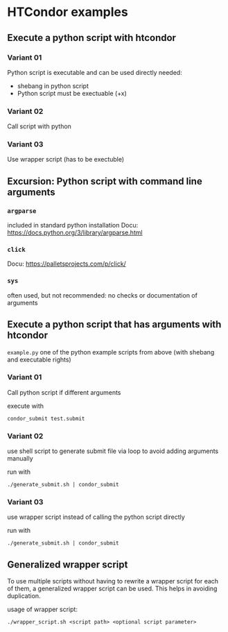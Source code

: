 # HTCondor examples

## Execute a python script with htcondor

### Variant 01

Python script is executable and can be used directly
needed:
- shebang in python script
- Python script must be exectuable (+x)

### Variant 02
Call script with python

### Variant 03

Use wrapper script (has to be exectuble)


## Excursion: Python script with command line arguments

### `argparse`

included in standard python installation
Docu: https://docs.python.org/3/library/argparse.html

### `click`

Docu: https://palletsprojects.com/p/click/


### `sys`

often used, but not recommended: no checks or documentation of arguments


## Execute a python script that has arguments with htcondor

`example.py` one of the python example scripts from above (with shebang and executable rights)


### Variant 01

Call python script if different arguments

execute with
```
condor_submit test.submit
```

### Variant 02

use shell script to generate submit file via loop to avoid adding arguments manually

run with
```
./generate_submit.sh | condor_submit
```

### Variant 03

use wrapper script instead of calling the python script directly

run with
```
./generate_submit.sh | condor_submit
```

## Generalized wrapper script

To use multiple scripts without having to rewrite a wrapper script for each of them, a generalized wrapper script can be used. This helps in avoiding duplication.

usage of wrapper script:
```
./wrapper_script.sh <script path> <optional script parameter>
```


